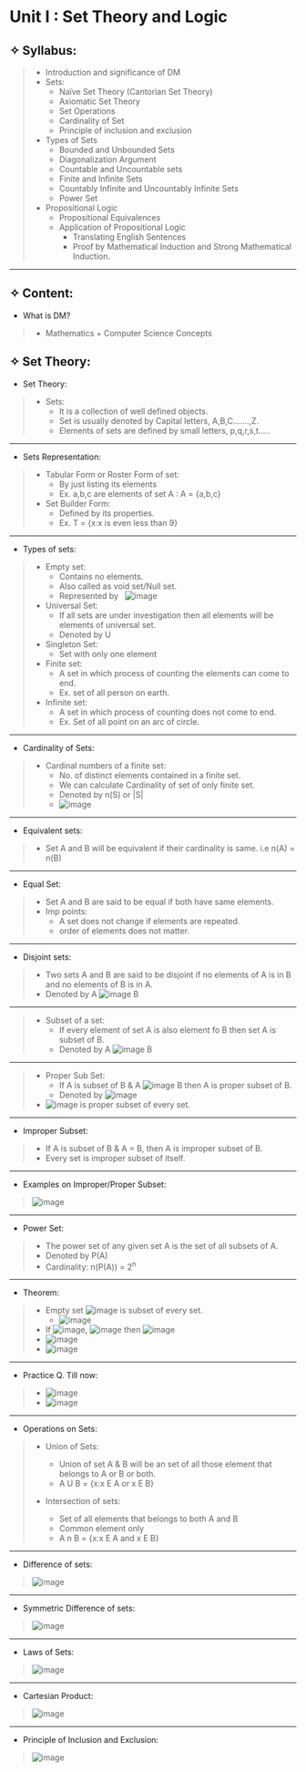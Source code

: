 # Unit I : Set Theory and Logic

## &#10023; Syllabus:
> * Introduction and significance of DM
> * Sets:
>   * Naïve Set Theory (Cantorian Set Theory)
>   * Axiomatic Set Theory 
>   * Set Operations
>   * Cardinality of Set
>   * Principle of inclusion and exclusion
> * Types of Sets
>   * Bounded and Unbounded Sets 
>   * Diagonalization Argument 
>   * Countable and Uncountable sets
>   * Finite and Infinite Sets 
>   * Countably Infinite and Uncountably Infinite Sets 
>   * Power Set 
> * Propositional Logic
>   * Propositional Equivalences 
>   * Application of Propositional Logic 
>       * Translating English Sentences 
>       * Proof by Mathematical Induction and Strong Mathematical Induction. 

---

## &#10023; Content:


* What is DM?
> * Mathematics + Computer Science Concepts


## &#10023; Set Theory:
* Set Theory:
> * Sets: 
>   * It is a collection of well defined objects.
>   * Set is usually denoted by Capital letters, A,B,C.......,Z.
>   * Elements of sets are defined by small letters, p,q,r,s,t.....
>

---

* Sets Representation:
>   * Tabular Form or Roster Form of set:
>       *  By just listing its elements 
>       * Ex. a,b,c are elements of set A : A = {a,b,c}
>   * Set Builder Form:
>       * Defined by its properties.
>       * Ex. T = {x:x is even less than 9}
>
---
* Types of sets:
>   * Empty set: 
>       * Contains no elements. 
>       * Also called as void set/Null set.
>       * Represented by &nbsp; ![image](https://user-images.githubusercontent.com/68887544/115827188-9415c080-a429-11eb-9b89-cdcc59fb1875.png)
>   * Universal Set:
>       * If all sets are under investigation then all elements will be elements of universal set.
>       * Denoted by U 
>   * Singleton Set: 
>       * Set with only one element 
>   * Finite set:
>       * A set in which process of counting the elements can come to end. 
>       * Ex. set of all person on earth.
>   * Infinite set:
>       * A set in which process of counting does not come to end.
>       * Ex. Set of all point on an arc of circle.
> 
      
---

* Cardinality of Sets:
>   * Cardinal numbers of a finite set: 
>       * No. of distinct elements contained in a finite set. 
>       * We can calculate Cardinality of set of only finite set.
>       * Denoted by n(S) or |S|
>       * ![image](https://user-images.githubusercontent.com/68887544/115828401-4d28ca80-a42b-11eb-89f7-bc6b7bbde323.png)
---
* Equivalent sets:
>   * Set A and B will be equivalent if their cardinality is same. i.e n(A) = n(B)
---
* Equal Set:
>   * Set A and B are said to be equal if both have same elements.
>   * Imp points:
>       * A set does not change if elements are repeated.
>       * order of elements does not matter.
> 
---
* Disjoint sets:
>   * Two sets A and B are said to be disjoint if no elements of A is in B and no elements of B is in A.
>   * Denoted by A ![image](https://user-images.githubusercontent.com/68887544/115832577-ac3d0e00-a430-11eb-87cc-9556cb045be7.png) B 
---
> * Subset of a set:
>   * If every element of set A is also element fo B then set A is subset of B.
>   * Denoted by A ![image](https://user-images.githubusercontent.com/68887544/115832514-9af40180-a430-11eb-826b-784ad4f7908a.png) B
---
> * Proper Sub Set:
>   * If A is subset of B & A ![image](https://user-images.githubusercontent.com/68887544/115832577-ac3d0e00-a430-11eb-87cc-9556cb045be7.png) B then A is proper subset of B.
>   * Denoted by ![image](https://user-images.githubusercontent.com/68887544/115832995-2c637380-a431-11eb-9df1-b84293df9254.png)
> * ![image](https://user-images.githubusercontent.com/68887544/115827188-9415c080-a429-11eb-9b89-cdcc59fb1875.png) is proper subset of every set. 

---
* Improper Subset:
> * If A is subset of B & A = B, then A is improper subset of B.
> * Every set is improper subset of itself.
---

* Examples on Improper/Proper Subset:
> ![image](https://user-images.githubusercontent.com/68887544/115836372-08099600-a435-11eb-9be5-b7cb5e529308.png)

---
* Power Set:
> * The power set of any given set A is the set of all subsets of A.
> * Denoted by P(A)
> * Cardinality: n(P(A)) = 2<sup>n</sup>
> 

---

* Theorem:
> * Empty set ![image](https://user-images.githubusercontent.com/68887544/115827188-9415c080-a429-11eb-9b89-cdcc59fb1875.png) is subset of every set.
>   * ![image](https://user-images.githubusercontent.com/68887544/115838534-69caff80-a437-11eb-991c-e516b6c83233.png)
> * If ![image](https://user-images.githubusercontent.com/68887544/115838856-b8789980-a437-11eb-95db-d655b51dc27a.png), ![image](https://user-images.githubusercontent.com/68887544/115838925-c9290f80-a437-11eb-86b9-a403c2500da6.png) then ![image](https://user-images.githubusercontent.com/68887544/115839012-da721c00-a437-11eb-8f3f-dd6fbb33dddf.png)
> *  ![image](https://user-images.githubusercontent.com/68887544/115839476-510f1980-a438-11eb-8746-1c9b7b0c40c3.png)
> * ![image](https://user-images.githubusercontent.com/68887544/115839521-5e2c0880-a438-11eb-9a0a-7fef4cc39e60.png)


----

* Practice Q. Till now:
> * ![image](https://user-images.githubusercontent.com/68887544/115840572-75b7c100-a439-11eb-8070-77ba56f63718.png)
> * ![image](https://user-images.githubusercontent.com/68887544/115840968-e9f26480-a439-11eb-9d34-77a458e0ba6b.png)

---
* Operations on Sets:
> * Union of Sets:
>   * Union of set A & B will be an set of all those element that belongs to A or B or both.
>   * A U B = {x:x E A or x E B}
>
> * Intersection of sets:
>   * Set of all elements that belongs to both A and B 
>   * Common element only
>   * A n B = {x:x E A and x E B}

---

* Difference of sets: 
> ![image](https://user-images.githubusercontent.com/68887544/115841658-a4826700-a43a-11eb-9968-fac20edbde3f.png)

---
* Symmetric Difference of sets:
>  ![image](https://user-images.githubusercontent.com/68887544/115842108-21154580-a43b-11eb-86da-112455571842.png)

---
* Laws of Sets:
>  ![image](https://user-images.githubusercontent.com/68887544/115842423-6fc2df80-a43b-11eb-8586-a61d9008579a.png)
>  
---

* Cartesian Product:
> ![image](https://user-images.githubusercontent.com/68887544/115842946-f5468f80-a43b-11eb-9481-52edfa358bad.png)

---
* Principle of Inclusion and Exclusion:
> ![image](https://user-images.githubusercontent.com/68887544/115843713-c0870800-a43c-11eb-8c5f-331a787c8008.png)

